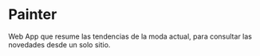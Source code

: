 # Painter
Web App que resume las tendencias de la moda actual, para consultar las novedades desde un solo sitio.
